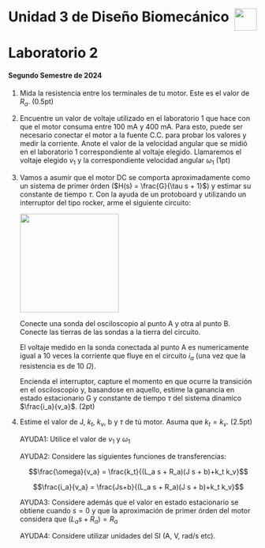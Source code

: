 # <img src="https://julianodb.github.io/SISTEMAS_ELECTRONICOS_PARA_INGENIERIA_BIOMEDICA/img/logo_fing.png?raw=true" align="right" height="45"> Unidad 3 de Diseño Biomecánico
# Laboratorio 2
#### Segundo Semestre de 2024

1. Mida la resistencia entre los terminales de tu motor. Este es el valor de $R_a$. (0.5pt)

2. Encuentre un valor de voltaje utilizado en el laboratorio 1 que hace con que el motor consuma entre 100 mA y 400 mA. Para esto, puede ser necesario conectar el motor a la fuente C.C. para probar los valores y medir la corriente. Anote el valor de la velocidad angular que se midió en el laboratorio 1 correspondiente al voltaje elegido. Llamaremos el voltaje elegido $v_{1}$ y la correspondiente velocidad angular $\omega_1$ (1pt)

3. Vamos a asumir que el motor DC se comporta aproximadamente como un sistema de primer órden ($H(s) = \frac{G}{\tau s + 1}$) y estimar su constante de tiempo $\tau$. Con la ayuda de un protoboard y utilizando un interruptor del tipo rocker, arme el siguiente circuito:

    <img src="https://julianodb.github.io/electronic_circuits_diagrams/motor.png" width="200">

    Conecte una sonda del osciloscopio al punto A y otra al punto B. Conecte las tierras de las sondas a la tierra del circuito.

    El voltaje medido en la sonda conectada al punto A es numericamente igual a 10 veces la corriente que fluye en el circuito $i_a$ (una vez que la resistencia es de $10\ \Omega$).

    Encienda el interruptor, capture el momento en que ocurre la transición en el osciloscopio y, basandose en aquello, estime la ganancia en estado estacionario G y constante de tiempo $\tau$ del sistema dinamico $\frac{i_a}{v_a}$. (2pt)

4. Estime el valor de J, $k_t$, $k_v$, b y $\tau$ de tú motor. Asuma que $k_t = k_v$. (2.5pt)

    AYUDA1: Utilice el valor de $v_1$ y $\omega_1$

    AYUDA2: Considere las siguientes funciones de transferencias:

    $$\frac{\omega}{v_a} = \frac{k_t}{(L_a s + R_a)(J s + b)+k_t k_v}$$

    $$\frac{i_a}{v_a} = \frac{Js+b}{(L_a s + R_a)(J s + b)+k_t k_v}$$

    AYUDA3: Considere además que el valor en estado estacionario se obtiene cuando $s=0$ y que la aproximación de primer órden del motor considera que $(L_a s + R_a) = R_a$
    
    AYUDA4: Considere utilizar unidades del SI (A, V, rad/s etc).